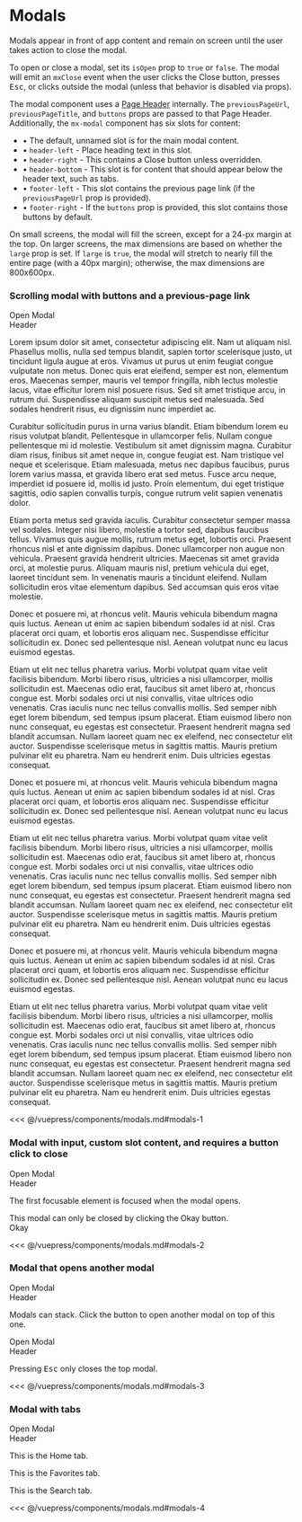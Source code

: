 # Modals

Modals appear in front of app content and remain on screen until the user takes action to close the modal.

To open or close a modal, set its `isOpen` prop to `true` or `false`. The modal will emit an `mxClose` event when the user clicks the Close button, presses <kbd>Esc</kbd>, or clicks outside the modal (unless that behavior is disabled via props).

The modal component uses a [Page Header](/page-headers.html) internally. The `previousPageUrl`, `previousPageTitle`, and `buttons` props are passed to that Page Header. Additionally, the `mx-modal` component has six slots for content:

- &bull; The default, unnamed slot is for the main modal content.
- &bull; `header-left` - Place heading text in this slot.
- &bull; `header-right` - This contains a Close button unless overridden.
- &bull; `header-bottom` - This slot is for content that should appear below the header text, such as tabs.
- &bull; `footer-left` - This slot contains the previous page link (if the `previousPageUrl` prop is provided).
- &bull; `footer-right` - If the `buttons` prop is provided, this slot contains those buttons by default.

On small screens, the modal will fill the screen, except for a 24-px margin at the top. On larger screens, the max dimensions are based on whether the `large` prop is set. If `large` is `true`, the modal will stretch to nearly fill the entire page (with a 40px margin); otherwise, the max dimensions are 800x600px.

### Scrolling modal with buttons and a previous-page link

<!-- #region modals-1 -->
<section class="mds">
  <div class="flex flex-col items-start space-y-20 mt-20">
  <mx-checkbox :value="isALarge" @input="isALarge = !isALarge" label-name="Large modal"></mx-checkbox>
  <mx-button class="mt-20" @click="isOpenA = true">Open Modal</mx-button>
  </div>
  <mx-modal
    :is-open="isOpenA"
    :buttons.prop="[
      { label: 'Primary', onClick: () => isOpenA = false },
      { label: 'Secondary', onClick: () => isOpenA = false },
      { label: 'Tertiary', onClick: () => isOpenA = false },
    ]"
    :large="isALarge"
    previous-page-url="#"
    previous-page-title="Home"
    @mxClose="isOpenA = false"
  >
    <div slot="header-left">Header</div>
    <p class="mt-0">
      Lorem ipsum dolor sit amet, consectetur adipiscing elit. Nam ut aliquam nisl. Phasellus mollis, nulla sed tempus blandit, sapien tortor scelerisque justo, ut tincidunt ligula augue at eros. Vivamus ut purus ut enim feugiat congue vulputate non metus. Donec quis erat eleifend, semper est non, elementum eros. Maecenas semper, mauris vel tempor fringilla, nibh lectus molestie lacus, vitae efficitur lorem nisl posuere risus. Sed sit amet tristique arcu, in rutrum dui. Suspendisse aliquam suscipit metus sed malesuada. Sed sodales hendrerit risus, eu dignissim nunc imperdiet ac.
    </p>
    <p>
      Curabitur sollicitudin purus in urna varius blandit. Etiam bibendum lorem eu risus volutpat blandit. Pellentesque in ullamcorper felis. Nullam congue pellentesque mi id molestie. Vestibulum sit amet dignissim magna. Curabitur diam risus, finibus sit amet neque in, congue feugiat est. Nam tristique vel neque et scelerisque. Etiam malesuada, metus nec dapibus faucibus, purus lorem varius massa, et gravida libero erat sed metus. Fusce arcu neque, imperdiet id posuere id, mollis id justo. Proin elementum, dui eget tristique sagittis, odio sapien convallis turpis, congue rutrum velit sapien venenatis dolor.
    </p>
    <p>
      Etiam porta metus sed gravida iaculis. Curabitur consectetur semper massa vel sodales. Integer nisi libero, molestie a tortor sed, dapibus faucibus tellus. Vivamus quis augue mollis, rutrum metus eget, lobortis orci. Praesent rhoncus nisl et ante dignissim dapibus. Donec ullamcorper non augue non vehicula. Praesent gravida hendrerit ultricies. Maecenas sit amet gravida orci, at molestie purus. Aliquam mauris nisl, pretium vehicula dui eget, laoreet tincidunt sem. In venenatis mauris a tincidunt eleifend. Nullam sollicitudin eros vitae elementum dapibus. Sed accumsan quis eros vitae molestie.
    </p>
    <p>
      Donec et posuere mi, at rhoncus velit. Mauris vehicula bibendum magna quis luctus. Aenean ut enim ac sapien bibendum sodales id at nisl. Cras placerat orci quam, et lobortis eros aliquam nec. Suspendisse efficitur sollicitudin ex. Donec sed pellentesque nisl. Aenean volutpat nunc eu lacus euismod egestas.
    </p>
    <p>
      Etiam ut elit nec tellus pharetra varius. Morbi volutpat quam vitae velit facilisis bibendum. Morbi libero risus, ultricies a nisi ullamcorper, mollis sollicitudin est. Maecenas odio erat, faucibus sit amet libero at, rhoncus congue est. Morbi sodales orci ut nisi convallis, vitae ultrices odio venenatis. Cras iaculis nunc nec tellus convallis mollis. Sed semper nibh eget lorem bibendum, sed tempus ipsum placerat. Etiam euismod libero non nunc consequat, eu egestas est consectetur. Praesent hendrerit magna sed blandit accumsan. Nullam laoreet quam nec ex eleifend, nec consectetur elit auctor. Suspendisse scelerisque metus in sagittis mattis. Mauris pretium pulvinar elit eu pharetra. Nam eu hendrerit enim. Duis ultricies egestas consequat.
    </p>
    <p>
      Donec et posuere mi, at rhoncus velit. Mauris vehicula bibendum magna quis luctus. Aenean ut enim ac sapien bibendum sodales id at nisl. Cras placerat orci quam, et lobortis eros aliquam nec. Suspendisse efficitur sollicitudin ex. Donec sed pellentesque nisl. Aenean volutpat nunc eu lacus euismod egestas.
    </p>
    <p>
      Etiam ut elit nec tellus pharetra varius. Morbi volutpat quam vitae velit facilisis bibendum. Morbi libero risus, ultricies a nisi ullamcorper, mollis sollicitudin est. Maecenas odio erat, faucibus sit amet libero at, rhoncus congue est. Morbi sodales orci ut nisi convallis, vitae ultrices odio venenatis. Cras iaculis nunc nec tellus convallis mollis. Sed semper nibh eget lorem bibendum, sed tempus ipsum placerat. Etiam euismod libero non nunc consequat, eu egestas est consectetur. Praesent hendrerit magna sed blandit accumsan. Nullam laoreet quam nec ex eleifend, nec consectetur elit auctor. Suspendisse scelerisque metus in sagittis mattis. Mauris pretium pulvinar elit eu pharetra. Nam eu hendrerit enim. Duis ultricies egestas consequat.
    </p>
    <p>
      Donec et posuere mi, at rhoncus velit. Mauris vehicula bibendum magna quis luctus. Aenean ut enim ac sapien bibendum sodales id at nisl. Cras placerat orci quam, et lobortis eros aliquam nec. Suspendisse efficitur sollicitudin ex. Donec sed pellentesque nisl. Aenean volutpat nunc eu lacus euismod egestas.
    </p>
    <p>
      Etiam ut elit nec tellus pharetra varius. Morbi volutpat quam vitae velit facilisis bibendum. Morbi libero risus, ultricies a nisi ullamcorper, mollis sollicitudin est. Maecenas odio erat, faucibus sit amet libero at, rhoncus congue est. Morbi sodales orci ut nisi convallis, vitae ultrices odio venenatis. Cras iaculis nunc nec tellus convallis mollis. Sed semper nibh eget lorem bibendum, sed tempus ipsum placerat. Etiam euismod libero non nunc consequat, eu egestas est consectetur. Praesent hendrerit magna sed blandit accumsan. Nullam laoreet quam nec ex eleifend, nec consectetur elit auctor. Suspendisse scelerisque metus in sagittis mattis. Mauris pretium pulvinar elit eu pharetra. Nam eu hendrerit enim. Duis ultricies egestas consequat.
    </p>
  </mx-modal>
</section>
<!-- #endregion modals-1 -->

<<< @/vuepress/components/modals.md#modals-1

### Modal with input, custom slot content, and requires a button click to close

<!-- #region modals-2 -->
<section class="mds">
  <mx-button class="mt-20" @click="isOpenB = true">Open Modal</mx-button>
  <mx-modal
    :is-open="isOpenB"
    :close-on-escape.prop="false"
    :close-on-outside-click.prop="false"
  >
    <div slot="header-left">Header</div>
    <div slot="header-right"></div>
    <p class="mt-0">
      The first focusable element is focused when the modal opens.
    </p>
    <p class="mt-0">
      <mx-input label="Name"></mx-input>
    </p>
    <div slot="footer-left">
      This modal can only be closed by clicking the Okay button.
    </div>
    <div slot="footer-right" class="caption1">
      <mx-button xl @click="isOpenB = false">Okay</mx-button>
    </div>
  </mx-modal>
</section>
<!-- #endregion modals-2 -->

<<< @/vuepress/components/modals.md#modals-2

### Modal that opens another modal

<!-- #region modals-3 -->
<section class="mds">
  <mx-button class="mt-20" @click="isOpenC = true">Open Modal</mx-button>
  <mx-modal
    :is-open="isOpenC"
    @mxClose="isOpenC = false"
  >
    <div slot="header-left">Header</div>
    <p class="mt-0">
      Modals can stack.  Click the button to open another modal on top of this one.
    </p>
    <mx-button @click="isOpenD = true">Open Modal</mx-button>
    <mx-modal
      :is-open="isOpenD"
      @mxClose="isOpenD = false"
    >
      <div slot="header-left">Header</div>
      <p>Pressing <kbd>Esc</kbd> only closes the top modal.</p>
    </mx-modal>
  </mx-modal>
</section>
<!-- #endregion modals-3 -->

<<< @/vuepress/components/modals.md#modals-3

### Modal with tabs

<!-- #region modals-4 -->
<section class="mds">
  <mx-button class="mt-20" @click="isOpenE = true">Open Modal</mx-button>
  <mx-modal
    :is-open="isOpenE"
    @mxClose="isOpenE = false"
  >
    <div slot="header-left">Header</div>
    <mx-tabs
      slot="header-bottom"
      :tabs.prop="[
        { label: 'Home' },
        { label: 'Favorites' },
        { label: 'Search' },
      ]"
      :value="activeTab"
      @mxChange="e => activeTab = e.detail"
    />
    <mx-tab-content :value="activeTab" index="0">
      <p>This is the Home tab.</p>
    </mx-tab-content>
    <mx-tab-content :value="activeTab" index="1">
      <p>This is the Favorites tab.</p>
    </mx-tab-content>
    <mx-tab-content :value="activeTab" index="2">
      <p>This is the Search tab.</p>
    </mx-tab-content>
  </mx-modal>
</section>
<!-- #endregion modals-4 -->

<<< @/vuepress/components/modals.md#modals-4

<script>
export default {
  data() {
    return {
      isALarge: false,
      isOpenA: false,
      isOpenB: false,
      isOpenC: false,
      isOpenD: false,
      isOpenE: false,
      activeTab: 0,
    }
  },
  methods: {
    clickHandler() {
      console.log('Button clicked!')
    }
  }
}
</script>
